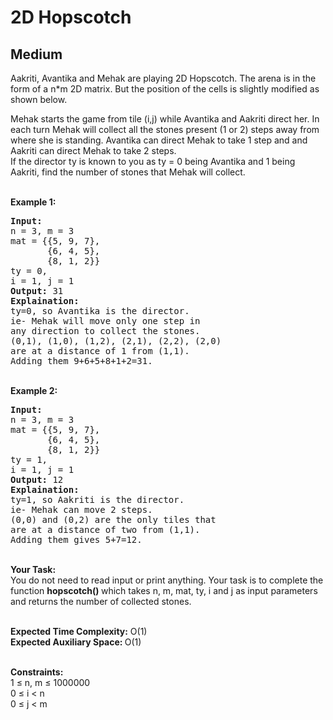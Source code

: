 # 2D Hopscotch
## Medium
<div class="problems_problem_content__Xm_eO"><p>Aakriti, Avantika and Mehak are playing 2D Hopscotch. The arena is in the form of a n*m 2D matrix. But the position of the cells is slightly modified as shown below.&nbsp;<br>
<img alt="" src="https://contribute.geeksforgeeks.org/wp-content/uploads/hopscotch-1.jpg"></p>

<p>Mehak starts the game from tile (i,j) while Avantika and Aakriti direct her. In each turn Mehak will collect all the stones present (1 or 2) steps away from where she is standing. Avantika can direct Mehak to take 1 step and and Aakriti can direct Mehak to take 2 steps.&nbsp;<br>
If the director ty is known to you as ty = 0 being Avantika and 1 being Aakriti, find the number of stones that Mehak will collect.&nbsp;</p>

<p><br>
<strong>Example 1:</strong></p>

<pre style="position: relative;"><strong>Input: </strong>
n = 3, m = 3
mat = {{5, 9, 7}, 
       {6, 4, 5}, 
       {8, 1, 2}}
ty = 0, 
i = 1, j = 1
<strong>Output:</strong> 31
<strong>Explaination: </strong>
ty=0, so Avantika is the director. 
ie- Mehak will move only one step in 
any direction to collect the stones.
(0,1), (1,0), (1,2), (2,1), (2,2), (2,0) 
are at a distance of 1 from (1,1). 
Adding them 9+6+5+8+1+2=31.<div class="open_grepper_editor" title="Edit &amp; Save To Grepper"></div></pre>

<p><br>
<strong>Example 2:</strong></p>

<pre style="position: relative;"><strong>Input: </strong>
n = 3, m = 3
mat = {{5, 9, 7}, 
       {6, 4, 5}, 
       {8, 1, 2}}
ty = 1, 
i = 1, j = 1
<strong>Output:</strong> 12
<strong>Explaination: </strong>
ty=1, so Aakriti is the director. 
ie- Mehak can move 2 steps. 
(0,0) and (0,2) are the only tiles that 
are at a distance of two from (1,1). 
Adding them gives 5+7=12.<div class="open_grepper_editor" title="Edit &amp; Save To Grepper"></div></pre>

<p><br>
<strong>Your Task:</strong><br>
You do not need to read input or print anything. Your task is to complete the function <strong>hopscotch() </strong>which takes n, m, mat, ty, i and j as input parameters and returns the number of collected stones.</p>

<p><br>
<strong>Expected Time Complexity:</strong> O(1)<br>
<strong>Expected Auxiliary Space: </strong>O(1)</p>

<p><br>
<strong>Constraints:</strong><br>
1 ≤ n, m ≤ 1000000<br>
0 ≤ i &lt; n<br>
0 ≤ j &lt; m&nbsp;</p>
</div>